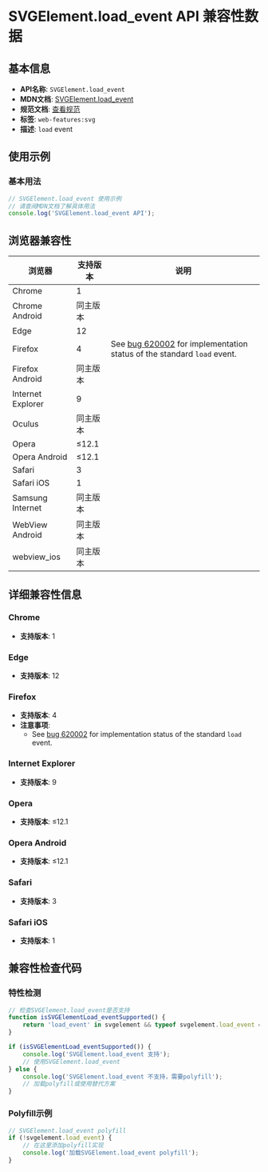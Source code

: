 # SVGElement.load_event API 兼容性数据

## 基本信息

- **API名称**: `SVGElement.load_event`
- **MDN文档**: [SVGElement.load_event](https://developer.mozilla.org/docs/Web/API/SVGElement/load_event)
- **规范文档**: [查看规范](https://svgwg.org/svg2-draft/interact.html#LoadEvent)
- **标签**: `web-features:svg`
- **描述**: `load` event

## 使用示例

### 基本用法

```javascript
// SVGElement.load_event 使用示例
// 请查阅MDN文档了解具体用法
console.log('SVGElement.load_event API');
```

## 浏览器兼容性

| 浏览器 | 支持版本 | 说明 |
|--------|----------|------|
| Chrome | 1 |  |
| Chrome Android | 同主版本 |  |
| Edge | 12 |  |
| Firefox | 4 | See [bug 620002](https://bugzil.la/620002) for implementation status of the standard `load` event. |
| Firefox Android | 同主版本 |  |
| Internet Explorer | 9 |  |
| Oculus | 同主版本 |  |
| Opera | ≤12.1 |  |
| Opera Android | ≤12.1 |  |
| Safari | 3 |  |
| Safari iOS | 1 |  |
| Samsung Internet | 同主版本 |  |
| WebView Android | 同主版本 |  |
| webview_ios | 同主版本 |  |

## 详细兼容性信息

### Chrome

- **支持版本**: 1

### Edge

- **支持版本**: 12

### Firefox

- **支持版本**: 4
- **注意事项**:
  - See [bug 620002](https://bugzil.la/620002) for implementation status of the standard `load` event.

### Internet Explorer

- **支持版本**: 9

### Opera

- **支持版本**: ≤12.1

### Opera Android

- **支持版本**: ≤12.1

### Safari

- **支持版本**: 3

### Safari iOS

- **支持版本**: 1

## 兼容性检查代码

### 特性检测

```javascript
// 检查SVGElement.load_event是否支持
function isSVGElementLoad_eventSupported() {
    return 'load_event' in svgelement && typeof svgelement.load_event === 'function';
}

if (isSVGElementLoad_eventSupported()) {
    console.log('SVGElement.load_event 支持');
    // 使用SVGElement.load_event
} else {
    console.log('SVGElement.load_event 不支持，需要polyfill');
    // 加载polyfill或使用替代方案
}
```

### Polyfill示例

```javascript
// SVGElement.load_event polyfill
if (!svgelement.load_event) {
    // 在这里添加polyfill实现
    console.log('加载SVGElement.load_event polyfill');
}
```

